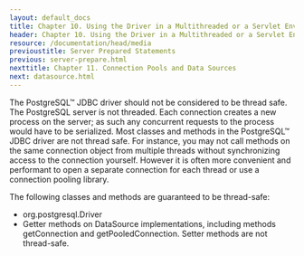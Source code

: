 ```yaml
---
layout: default_docs
title: Chapter 10. Using the Driver in a Multithreaded or a Servlet Environment
header: Chapter 10. Using the Driver in a Multithreaded or a Servlet Environment
resource: /documentation/head/media
previoustitle: Server Prepared Statements
previous: server-prepare.html
nexttitle: Chapter 11. Connection Pools and Data Sources
next: datasource.html
---
```



The PostgreSQL™ JDBC driver should not be considered to be thread safe. 
The PostgreSQL server is not threaded. Each connection creates a new process on the server; 
as such any concurrent requests to the process would have to be serialized.
Most classes and methods in the PostgreSQL™ JDBC driver are not thread safe. For instance, you may not call methods on the same connection object from multiple threads without synchronizing access to the connection yourself. However it is often more convenient and performant to open a separate connection for each thread or use a connection pooling library.

The following classes and methods are guaranteed to be thread-safe:
* org.postgresql.Driver
* Getter methods on DataSource implementations, including methods getConnection and getPooledConnection. Setter methods are not thread-safe.
 

